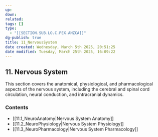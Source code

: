 ```yaml
---
up: 
down: 
related: 
tags: []
type:
  - "[[SECTION.SUB.LO.C.PEX.ANZCA]]"
dg-publish: true
title: 11_NervousSystem
date created: Wednesday, March 5th 2025, 20:51:25
date modified: Tuesday, March 25th 2025, 16:09:22
---
```


## 11. Nervous System

This section covers the anatomical, physiological, and pharmacological aspects of the nervous system, including the cerebral and spinal cord circulation, neural conduction, and intracranial dynamics.

### Contents

- [[11.1_NeuroAnatomy|Nervous System Anatomy]]
- [[11.2_NeuroPhysiology|Nervous System Physiology]]
- [[11.3_NeuroPharmacology|Nervous System Pharmacology]]
